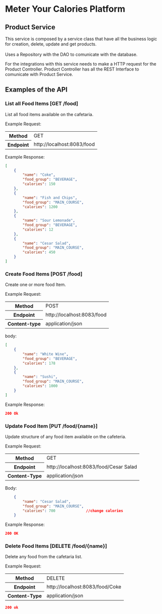 # Meter Your Calories Platform
## Product Service 

This service is composed by a service class that have all the business logic for creation, delete, update and get products. 
<br></br>Uses a Repository with the DAO to comunicate with the database. 

For the integrations with this service needs to make a HTTP request for the Product Controller. 
Product Controller has all the REST Interface to comunicate with Product Service. 

## Examples of the API

### List all Food Items [GET /food] 

List all food items available on the cafetaria.

Example Request:

<table>
    <tr>
        <th>Method</th>
        <td>GET</td>
    </tr>
    <tr>
        <th>Endpoint</th>
        <td> <a>http://localhost:8083/food</a> </td>
    </tr>
</table>

Example Response: 
````json
[
    {
        "name": "Coke",
        "food_group": "BEVERAGE",
        "calories": 150
    },
    {
        "name": "Fish and Chips",
        "food_group": "MAIN_COURSE",
        "calories": 1200
    },
    {
        "name": "Sour Lemonade",
        "food_group": "BEVERAGE",
        "calories": 12
    },
    {
        "name": "Cesar Salad",
        "food_group": "MAIN_COURSE",
        "calories": 450
    }
]
````

### Create Food Items [POST /food]

Create one or more food Item.

Example Request: 

<table>
    <tr>
        <th>Method</th>
        <td>POST</td>
    </tr>
    <tr>
        <th>Endpoint</th>
        <td> <a>http://localhost:8083/food</a> </td>
    </tr>
    <tr>
        <th>Content-type</th>
        <td> application/json </td>
    </tr>
</table>

body: 
````json
[
    {
        "name": "White Wine",
        "food_group": "BEVERAGE",
        "calories": 178
    },
    {
        "name": "Sushi",
        "food_group": "MAIN_COURSE",
        "calories": 1000
    }
]
````


Example Response:

````json
200 Ok
````

### Update Food Item [PUT /food/{name}]

Update structure of any food item available on the cafeteria.

Example Request: 

<table>
    <tr>
        <th>Method</th>
        <td>GET</td>
    </tr>
    <tr>
        <th>Endpoint</th>
        <td> <a>http://localhost:8083/food/Cesar Salad</a> </td>
    </tr>
    <tr>
        <th>Content-Type</th>
        <td>application/json</td>
    </tr>

</table>


Body: 
````json
    {
        "name": "Cesar Salad",
        "food_group": "MAIN_COURSE",
        "calories": 700              //change calories
    }
````



Example Response:
````json
200 OK
````



### Delete Food Items [DELETE /food/{name}]

Delete any food from the cafetaria list.

Example Request: 

<table>
    <tr>
        <th>Method</th>
        <td>DELETE</td>
    </tr>
    <tr>
        <th>Endpoint</th>
        <td> <a>http://localhost:8083/food/Coke</a> </td>
    </tr>
    <tr>
        <th>Content-Type</th>
        <td>application/json</td>
    </tr>

</table>

````json
200 ok
````